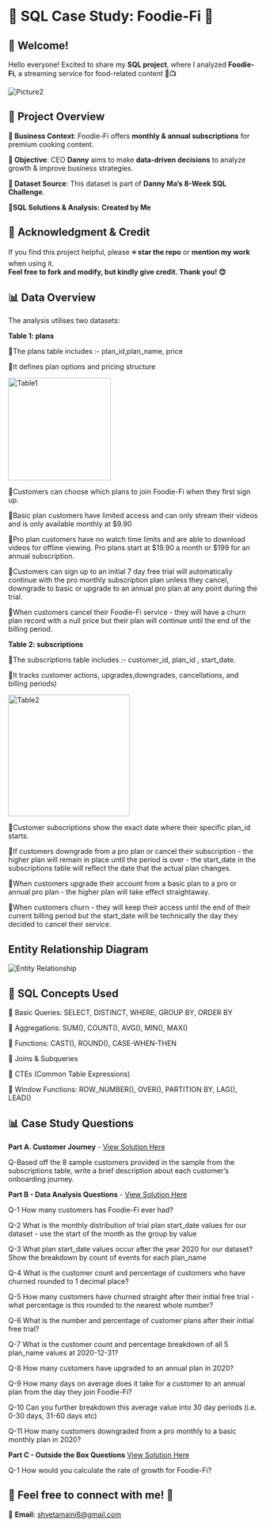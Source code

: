 # 🥑 SQL Case Study: Foodie-Fi 🥑

## 👋 Welcome!  

Hello everyone! Excited to share my **SQL project**, where I analyzed **Foodie-Fi**, a streaming service for food-related content 🍕📺

![Picture2](https://github.com/user-attachments/assets/b050bd60-8ad3-4446-8a9b-d9c3ddc60a0c)


## 🎯 Project Overview

**📝 Business Context**: Foodie-Fi offers **monthly & annual subscriptions** for premium cooking content.

**📌 Objective**: CEO **Danny** aims to make **data-driven decisions** to analyze growth & improve business strategies.

**📌 Dataset Source**: This dataset is part of **Danny Ma’s 8-Week SQL Challenge**.

**📌SQL Solutions & Analysis:**  **Created by Me**

## 🚀 Acknowledgment & Credit

If you find this project helpful, please **⭐ star the repo** or **mention my work** when using it.  
**Feel free to fork and modify, but kindly give credit. Thank you! 😊**

## 📊 Data Overview

The analysis utilises two datasets:

**Table 1: plans**

🔹The plans table includes :- plan_id,plan_name, price

🔹It defines plan options and pricing structure

<img width="207" alt="Table1" src="https://github.com/user-attachments/assets/68ab238f-1605-432a-98b7-95dd7e1ceb9c" />

🔹Customers can choose which plans to join Foodie-Fi when they first sign up.

🔹Basic plan customers have limited access and can only stream their videos and is only available monthly at $9.90

🔹Pro plan customers have no watch time limits and are able to download videos for offline viewing. Pro plans start at $19.90 a month or $199 for an annual subscription.

🔹Customers can sign up to an initial 7 day free trial will automatically continue with the pro monthly subscription plan unless they cancel, downgrade to basic or upgrade to an annual pro plan at any point during the trial.

🔹When customers cancel their Foodie-Fi service - they will have a churn plan record with a null price but their plan will continue until the end of the billing period.

**Table 2: subscriptions**

🔹The subscriptions table includes :- customer_id, plan_id , start_date.

🔹It tracks customer actions, upgrades,downgrades, cancellations, and billing periods)

<img width="245" alt="Table2" src="https://github.com/user-attachments/assets/40754f05-a930-4161-af88-9ad3504f1acb" />


🔹Customer subscriptions show the exact date where their specific plan_id starts.

🔹If customers downgrade from a pro plan or cancel their subscription - the higher plan will remain in place until the period is over - the start_date in the subscriptions table will reflect the date that the actual plan changes.

🔹When customers upgrade their account from a basic plan to a pro or annual pro plan - the higher plan will take effect straightaway.

🔹When customers churn - they will keep their access until the end of their current billing period but the start_date will be technically the day they decided to cancel their service.

## Entity Relationship Diagram

![Entity Relationship](https://github.com/user-attachments/assets/b73ebecd-9700-4fb4-9813-99c980df68fa)


## 🎯 SQL Concepts Used

🔹 Basic Queries: SELECT, DISTINCT, WHERE, GROUP BY, ORDER BY

🔹 Aggregations: SUM(), COUNT(), AVG(), MIN(), MAX()

🔹 Functions: CAST(), ROUND(), CASE-WHEN-THEN

🔹 Joins & Subqueries

🔹 CTEs (Common Table Expressions)

🔹 Window Functions: ROW_NUMBER(), OVER(), PARTITION BY, LAG(), LEAD()

## 📊 Case Study Questions

**Part A. Customer Journey** - [View Solution Here](https://github.com/ShvetaMaini/SQL-CHALLENGE-CASE-STUDY-3-----FOODIE--FI/blob/main/A.%20Customer%20Journey.md)

Q-Based off the 8 sample customers provided in the sample from the subscriptions table, write a brief description about each customer’s onboarding journey.

**Part B - Data Analysis Questions** - [View Solution Here](https://github.com/ShvetaMaini/SQL-CHALLENGE-CASE-STUDY-3-----FOODIE--FI/blob/main/B.%20Data%20Analysis.md)

Q-1 How many customers has Foodie-Fi ever had?

Q-2 What is the monthly distribution of trial plan start_date values for our dataset - use the start of the month as the group by value

Q-3 What plan start_date values occur after the year 2020 for our dataset? Show the breakdown by count of events for each plan_name

Q-4 What is the customer count and percentage of customers who have churned rounded to 1 decimal place?

Q-5 How many customers have churned straight after their initial free trial - what percentage is this rounded to the nearest whole number?

Q-6 What is the number and percentage of customer plans after their initial free trial?

Q-7 What is the customer count and percentage breakdown of all 5 plan_name values at 2020-12-31?

Q-8 How many customers have upgraded to an annual plan in 2020?

Q-9 How many days on average does it take for a customer to an annual plan from the day they join Foodie-Fi?

Q-10 Can you further breakdown this average value into 30 day periods (i.e. 0-30 days, 31-60 days etc)

Q-11 How many customers downgraded from a pro monthly to a basic monthly plan in 2020?


**Part C -  Outside the Box Questions**  [View Solution Here](https://github.com/Shveta-Maini/SQL-CHALLENGE-CASE-STUDY-3-----FOODIE--FI/blob/main/C.%20Outside%20The%20Box%20Questions.md)

Q-1 How would you calculate the rate of growth for Foodie-Fi?


## 💬 **Feel free to connect with me!** 🚀 

📧 **Email:** shvetamaini6@gmail.com




